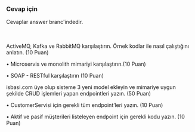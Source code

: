 ### Cevap için

Cevaplar answer branc'indedir.
\
&nbsp;
\
&nbsp;

ActiveMQ, Kafka ve RabbitMQ karşılaştırın. Örnek kodlar ile nasıl çalıştığını
anlatın. (10 Puan)

• Microservis ve monolith mimariyi karşılaştırın.(10 Puan)

• SOAP - RESTful karşılaştırın (10 Puan)

isbasi.com üye olup sisteme 3 yeni model ekleyin ve mimariye uygun şekilde
CRUD işlemleri yapan endpointleri yazın. (50 Puan)

• CustomerServisi için gerekli tüm endpoint’leri yazın. (10 Puan)

• Aktif ve pasif müşterileri listeleyen endpoint için gerekli kodu yazın. (10 Puan)
